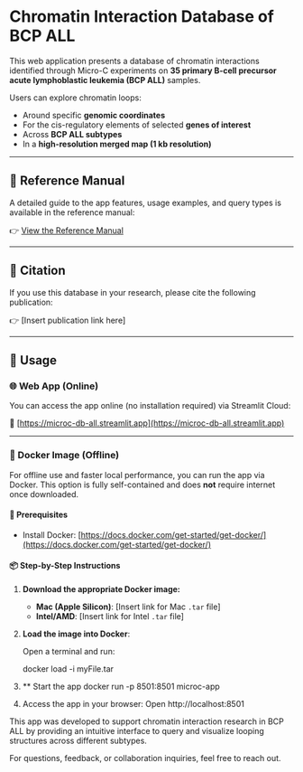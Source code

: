 # Chromatin Interaction Database of BCP ALL

This web application presents a database of chromatin interactions identified through Micro-C experiments on **35 primary B-cell precursor acute lymphoblastic leukemia (BCP ALL)** samples.

Users can explore chromatin loops:
- Around specific **genomic coordinates**
- For the cis-regulatory elements of selected **genes of interest**
- Across **BCP ALL subtypes**
- In a **high-resolution merged map (1 kb resolution)**

---

## 📘 Reference Manual

A detailed guide to the app features, usage examples, and query types is available in the reference manual:

👉 [View the Reference Manual](https://data.cyverse.org/dav-anon/iplant/home/efeaydin/reference_manual.pdf)

---

## 📄 Citation

If you use this database in your research, please cite the following publication:

👉 [Insert publication link here]

---

## 🚀 Usage

### 🌐 Web App (Online)

You can access the app online (no installation required) via Streamlit Cloud:

🔗 [https://microc-db-all.streamlit.app](https://microc-db-all.streamlit.app)

---

### 🐳 Docker Image (Offline)

For offline use and faster local performance, you can run the app via Docker. This option is fully self-contained and does **not** require internet once downloaded.

#### 🔧 Prerequisites

- Install Docker: [https://docs.docker.com/get-started/get-docker/](https://docs.docker.com/get-started/get-docker/)

#### 📦 Step-by-Step Instructions

1. **Download the appropriate Docker image:**

   - **Mac (Apple Silicon)**: [Insert link for Mac `.tar` file]
   - **Intel/AMD**: [Insert link for Intel `.tar` file]

2. **Load the image into Docker**:

   Open a terminal and run:

   docker load -i myFile.tar
   
4. ** Start the app
   docker run -p 8501:8501 microc-app

5. Access the app in your browser:
   Open http://localhost:8501

This app was developed to support chromatin interaction research in BCP ALL by providing an intuitive interface to query and visualize looping structures across different subtypes.

For questions, feedback, or collaboration inquiries, feel free to reach out.
